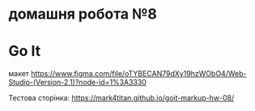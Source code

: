 # домашня робота №8
# Go It

макет
https://www.figma.com/file/oTYBECAN79dXy19hzWObO4/Web-Studio-(Version-2.1)?node-id=1%3A3330

Тестова сторінка:
https://mark4titan.github.io/goit-markup-hw-08/
